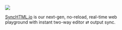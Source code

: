<img src=//synchtml.io/fav.svg>

[SyncHTML.io](//rt.ht) is our next-gen, no-reload, real-time web<br>
playground with instant two-way editor ⇄ output sync.
